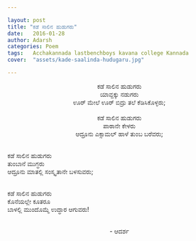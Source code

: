 ```yaml
---

layout: post
title: "ಕಡೆ ಸಾಲಿನ ಹುಡುಗರು"
date:   2016-01-28
author: Adarsh
categories: Poem
tags:	Acchakannada lastbenchboys kavana college Kannada
cover:  "assets/kade-saalinda-hudugaru.jpg"

---
```


<p align="center">ಕಡೆ ಸಾಲಿನ ಹುಡುಗರು<br>
ಯಾವ್ದಕ್ಕು ನಡುಗರು<br>
ಊರ್ ಮೇಲೆ ಊರ್ ಬಿದ್ರು ತಲೆ ಕೆಡಿಸಿಕೊಳ್ಳರು;<br>
<!--more-->
<br>ಕಡೆ ಸಾಲಿನ ಹುಡುಗರು<br>
ಪಾಠಾನೇ ಕೇಳರು<br>
ಆದ್ರೂನು ಎಕ್ಸಾಮಲ್ ಹಾಳೆ ತುಂಬ ಬರೆವರು;<br><br>

ಕಡೆ ಸಾಲಿನ ಹುಡುಗರು<br>
ತುಂಬಾನೆ ಮುಗ್ಧರು<br>
ಆದ್ರೂನು ಮಾತಲ್ಲಿ ಸಂಸ್ಕೃತಾನೇ ಬಳಸುವರು;<br><br>
    
ಕಡೆ ಸಾಲಿನ ಹುಡುಗರು<br>
ಕೊನೆಯಲ್ಲೇ ಕೂತರೂ<br>
ಬಾಳಲ್ಲಿ ಮುಂದೊಮ್ಮೆ ಉದ್ಧಾರ ಆಗುವರು!<br><br></p>
    
<p align="center">- ಆದರ್ಶ</p>
